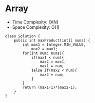 # Array
* Time Complexity: O(N)
* Space Complexity: O(1)
```
class Solution {
    public int maxProduct(int[] nums) {
        int max1 = Integer.MIN_VALUE,
            max2 = max1;
        for(int num: nums){
            if(max1 < num){
                max2 = max1;
                max1 = num;
            }else if(max2 < num){
                max2 = num;
            }
        }
        return (max1-1)*(max2-1);
    }
}
```